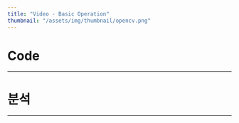 ```yaml
---
title: "Video - Basic Operation"
thumbnail: "/assets/img/thumbnail/opencv.png"
---
```


# Code
---

# 분석
---
